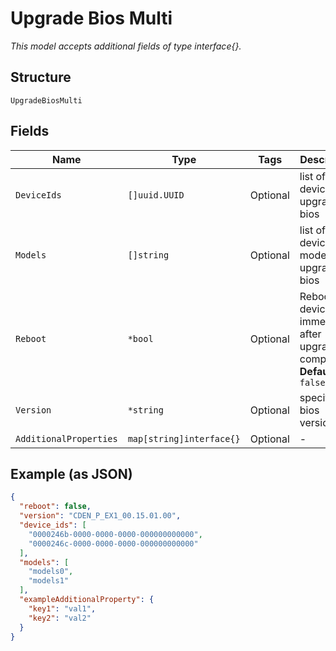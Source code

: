 
# Upgrade Bios Multi

*This model accepts additional fields of type interface{}.*

## Structure

`UpgradeBiosMulti`

## Fields

| Name | Type | Tags | Description |
|  --- | --- | --- | --- |
| `DeviceIds` | `[]uuid.UUID` | Optional | list of device id to upgrade bios |
| `Models` | `[]string` | Optional | list of device model to upgrade bios |
| `Reboot` | `*bool` | Optional | Reboot device immediately after upgrade is completed<br>**Default**: `false` |
| `Version` | `*string` | Optional | specific bios version |
| `AdditionalProperties` | `map[string]interface{}` | Optional | - |

## Example (as JSON)

```json
{
  "reboot": false,
  "version": "CDEN_P_EX1_00.15.01.00",
  "device_ids": [
    "0000246b-0000-0000-0000-000000000000",
    "0000246c-0000-0000-0000-000000000000"
  ],
  "models": [
    "models0",
    "models1"
  ],
  "exampleAdditionalProperty": {
    "key1": "val1",
    "key2": "val2"
  }
}
```

